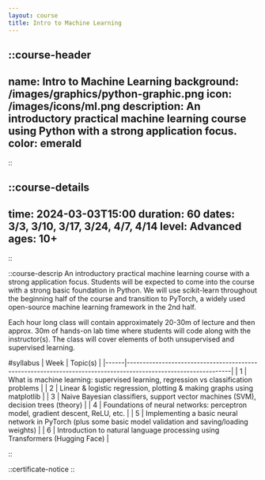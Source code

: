 ```yaml
---
layout: course
title: Intro to Machine Learning
---
```


::course-header
---
name: Intro to Machine Learning
background: /images/graphics/python-graphic.png
icon: /images/icons/ml.png
description: An introductory practical machine learning course using Python with a strong application focus.
color: emerald
---
::

::course-details
---
time: 2024-03-03T15:00
duration: 60
dates: 3/3, 3/10, 3/17, 3/24, 4/7, 4/14
level: Advanced
ages: 10+
---
::

::course-descrip
An introductory practical machine learning course with a strong application focus. Students will be expected to come into the course with a strong basic foundation in Python. We will use scikit-learn throughout the beginning half of the course and transition to PyTorch, a widely used open-source machine learning framework in the 2nd half.

Each hour long class will contain approximately 20-30m of lecture and then approx. 30m of hands-on lab time where students will code along with the instructor(s). The class will cover elements of both unsupervised and supervised learning.


#syllabus
| Week | Topic(s)                                                                                                      |
|------|---------------------------------------------------------------------------------------------------------------|
| 1    | What is machine learning:  supervised learning, regression vs classification problems                         |
| 2    | Linear & logistic regression, plotting & making graphs using matplotlib                                       |
| 3    | Naive Bayesian classifiers, support vector machines (SVM), decision trees  (theory)                           |
| 4    | Foundations of neural networks:  perceptron model, gradient descent, ReLU, etc.                               |
| 5    | Implementing a basic neural network in PyTorch  (plus some basic model validation and saving/loading weights) |
| 6    | Introduction to natural language processing using Transformers  (Hugging Face)                                |

::

::certificate-notice
::